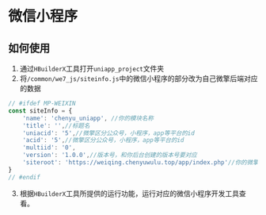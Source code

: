 # 微信小程序

## 如何使用
1. 通过`HBuilderX`工具打开`uniapp_project`文件夹
2. 将`/common/we7_js/siteinfo.js`中的微信小程序的部分改为自己微擎后端对应的数据
```js
// #ifdef MP-WEIXIN
const siteInfo = {
    'name': 'chenyu_uniapp', //你的模块名称
    'title': '',//标题名
    'uniacid': '5',//微擎区分公众号，小程序，app等平台的id
    'acid': '5',//微擎区分公众号，小程序，app等平台的id
    'multiid': '0',
    'version': '1.0.0',//版本号，和你后台创建的版本号要对应
    'siteroot': 'https://weiqing.chenyuwulu.top/app/index.php'//你的微擎域名地址
}
// #endif
```
3. 根据`HBuilderX`工具所提供的运行功能，运行对应的微信小程序开发工具查看。